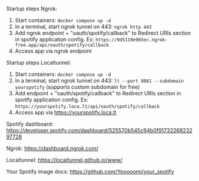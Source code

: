 
Startup steps Ngrok:

1. Start containers: `docker compose up -d`
2. In a terminal, start ngrok tunnel on 443: `ngrok http 443`
3. Add ngrok endpoint + "oauth/spotify/callback" to Redirect URIs section in spotify application config. Ex: `https://0d5119e965ec.ngrok-free.app/api/oauth/spotify/callback`
4. Access app via ngrok endpoint


Startup steps Localtunnel:

1. Start containers: `docker compose up -d`
2. In a terminal, start ngrok tunnel on 443: `lt --port 8081 --subdomain yourspotify` (supports custom subdomain for free)
3. Add endpoint + "oauth/spotify/callback" to Redirect URIs section in spotify application config. Ex: `https://yourspotify.loca.lt/api/oauth/spotify/callback`
4. Access app via https://yourspotify.loca.lt

Spotify dashboard: https://developer.spotify.com/dashboard/525570b545c94b0f9173226823297728

Ngrok: https://dashboard.ngrok.com/

Localtunnel: https://localtunnel.github.io/www/

Your Spotify image docs: https://github.com/Yooooomi/your_spotify

